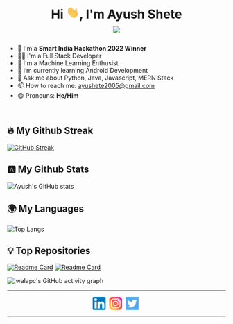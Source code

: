 
<h1 align="center">Hi <img src="https://raw.githubusercontent.com/ABSphreak/ABSphreak/master/gifs/Hi.gif" width="30">, I'm Ayush Shete
<br><img src="https://c.tenor.com/CigpzapemsoAAAAi/hi-robot.gif">
</h1>


- 🥇 I'm a **Smart India Hackathon 2022 Winner**
- 👨‍💻 I'm a Full Stack Developer
- 🤖 I'm a Machine Learning Enthusist
- 🌱 I’m currently learning Android Development
- 💬 Ask me about Python, Java, Javascript, MERN Stack
- 📫 How to reach me: ayushete2005@gmail.com
- 😄 Pronouns: **He/Him**
<!-- - 🔗 Checkout: [vashist.me](https://vashist.me) -->



<br>

## 🔥 My Github Streak


[![GitHub Streak](https://github-readme-streak-stats.herokuapp.com?user=ayushete02&date_format=j%20M%5B%20Y%5D)](https://git.io/streak-stats) 

## 🅰️ My Github Stats
![Ayush's GitHub stats](https://github-readme-stats.vercel.app/api?username=ayushete02&show_icons=true)

## 🌍 My Languages
![Top Langs](https://github-readme-stats.vercel.app/api/top-langs/?username=ayushete02&langs_count=8&count_private=true&layout=compact&hide_border=true&bg_color=00000&title_color=fffff&text_color=)    

## 💡 Top Repositories
[![Readme Card](https://github-readme-stats.vercel.app/api/pin/?username=ayushete02&repo=Enchiper)](https://github.com/ayushete02/Enchiper)
[![Readme Card](https://github-readme-stats.vercel.app/api/pin/?username=ayushete02&repo=Air-Writing)](https://github.com/ayushete02/Air-Writing)
<!-- [![Readme Card](https://github-readme-stats.vercel.app/api/pin/?username=ayushete02&repo=AI-Mood-Recognizer)](https://github.com/ayushete02/AI-Mood-Recognizer)
[![Readme Card](https://github-readme-stats.vercel.app/api/pin/?username=ayushete02&repo=AI-Hand-Volume-Controller)](https://github.com/ayushete02/AI-Hand-Volume-Controller) -->
 
 
![jwalapc's GitHub activity graph](https://activity-graph.herokuapp.com/graph?username=ayushete02&theme=rogue&hide_border=true&area=true)


<hr>
<p align="center">
  <a href="https://linkedin.com/in/ayushete" target="_blank"><img align="center" alt="Ayush Shete | LinkedIn" width="30px" src="./readme_media/linkedin.png" /></a>&nbsp;
  <a href="https://www.instagram.com/ayush_shete_0216/" target="_blank"><img align="center" alt="Ayush Shete | Instagram" width="30px" src="./readme_media/instagram.png" /></a>&nbsp;
  <a href="https://twitter.com/ayushete02" target="_blank"><img align="center" alt="Ayush Shete | Twitter" width="30px" src="./readme_media/twitter.png" /></a>&nbsp;
</p>
<hr>
